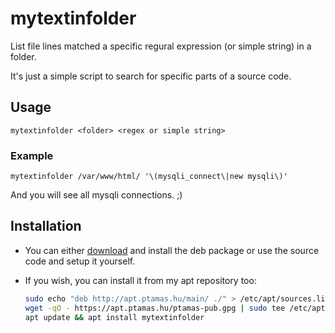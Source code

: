 # mytextinfolder
List file lines matched a specific regural expression (or simple string) in a folder.

It's just a simple script to search for specific parts of a source code.

## Usage
`mytextinfolder <folder> <regex or simple string>`

### Example
`mytextinfolder /var/www/html/ '\(mysqli_connect\|new mysqli\)'`

And you will see all mysqli connections. ;)

## Installation
- You can either [download](https://github.com/tamas646/mytextinfolder/raw/main/mytextinfolder_1.1.0_all.deb) and install the deb package or use the source code and setup it yourself.

- If you wish, you can install it from my apt repository too:

  ```sh
  sudo echo "deb http://apt.ptamas.hu/main/ ./" > /etc/apt/sources.list.d/apt.ptamas.list
  wget -qO - https://apt.ptamas.hu/ptamas-pub.gpg | sudo tee /etc/apt/trusted.gpg.d/ptamas-pub.gpg > /dev/null
  apt update && apt install mytextinfolder
  ```
